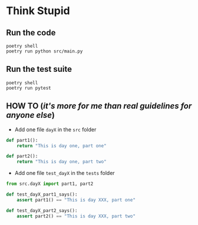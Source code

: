 # Think Stupid

## Run the code

```shell
poetry shell
poetry run python src/main.py
```

## Run the test suite

```shell
poetry shell
poetry run pytest
```

## HOW TO (_it's more for me than real guidelines for anyone else_)

- Add one file `dayX` in the `src` folder

```python
def part1():
    return "This is day one, part one"

def part2():
    return "This is day one, part two"
```

- Add one file `test_dayX` in the `tests` folder

```python
from src.dayX import part1, part2

def test_dayX_part1_says():
    assert part1() == "This is day XXX, part one"

def test_dayX_part2_says():
    assert part2() == "This is day XXX, part two"
```
